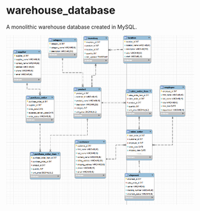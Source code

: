# warehouse_database
A monolithic warehouse database created in MySQL.

![warehouse_db](./warehouse_db_image.png)
